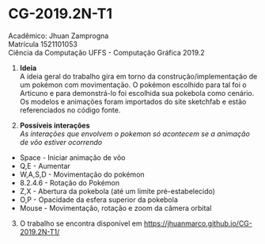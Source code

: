 # CG-2019.2N-T1  
Acadêmico: Jhuan Zamprogna  
Matrícula 1521101053  
Ciência da Computação UFFS - Computação Gráfica 2019.2  

1. **Ideia**  
A ideia geral do trabalho gira em torno da construção/implementação de um pokémon com movimentação.
O pokémon escolhido para tal foi o Articuno e para demonstrá-lo foi escolhida sua pokebola como cenário.  
Os modelos e animações foram importados do site sketchfab e estão referenciados no código fonte. 

2. **Possíveis interações**  
*As interações que envolvem o pokemon só acontecem se a animação de vôo estiver ocorrendo*
- Space   -  Iniciar animação de vôo
- Q,E     -  Aumentar 
- W,A,S,D -  Movimentação do pokémon
- 8.2.4.6 -  Rotação do Pokémon
- Z,X     -  Abertura da pokebola (até um limite pré-estabelecido)
- O,P     -  Opacidade da esfera superior da pokebola
- Mouse   -  Movimentação, rotação e zoom da câmera orbital  

3. O trabalho se encontra disponível em https://jhuanmarco.github.io/CG-2019.2N-T1/
